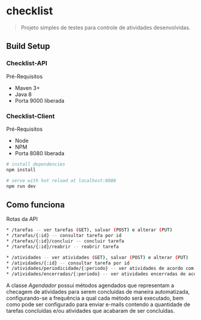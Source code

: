 # checklist

> Projeto simples de testes para controle de atividades desenvolvidas.

## Build Setup 

### Checklist-API

Pré-Requisitos

* Maven 3+
* Java 8
* Porta 9000 liberada

### Checklist-Client

Pré-Requisitos

* Node
* NPM
* Porta 8080 liberada

``` bash
# install dependencies
npm install

# serve with hot reload at localhost:8080
npm run dev

```
## Como funciona

Rotas da API
``` bash
* /tarefas -- ver tarefas (GET), salvar (POST) e alterar (PUT)
* /tarefas/{:id} -- consultar tarefa por id
* /tarefas/{:id}/concluir -- concluir tarefa
* /tarefas/{:id}/reabrir -- reabrir tarefa

* /atividades -- ver atividades (GET), salvar (POST) e alterar (PUT)
* /atividades/{:id} -- consultar tarefa por id
* /atividades/periodicidade/{:periodo} -- ver atividades de acordo com a periodicidade
* /atividades/encerradas/{:periodo} -- ver atividades encerradas de acordo com a periodicidade
```

A classe *Agendador* possui métodos agendados que representam a checagem de atividades para serem concluídas de maneira automatizada, configurando-se a frequência a qual cada método será executado, bem como pode ser configurado para enviar e-mails contendo a quantidade de tarefas concluídas e/ou atividades que acabaram de ser concluídas.
